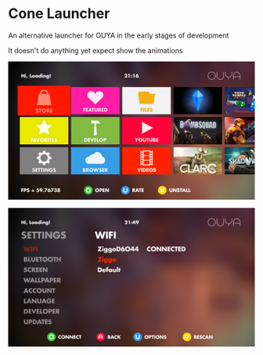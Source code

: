 Cone Launcher
=============

An alternative launcher for OUYA in the early stages of development

It doesn't do anything yet expect show the animations

![Alt text](/Screenshots/screen_one.png "Optional title")

![Alt text](/Screenshots/screen_two.png "Optional title")
